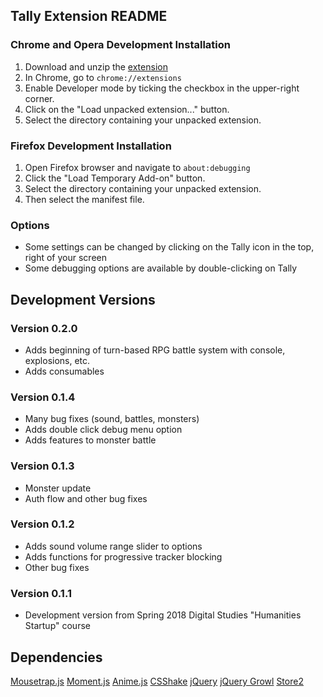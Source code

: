 

## Tally Extension README




### Chrome and Opera Development Installation

1. Download and unzip the [extension](https://github.com/omprojects/tally-extension/archive/master.zip)
2. In Chrome, go to ```chrome://extensions```
3. Enable Developer mode by ticking the checkbox in the upper-right corner.
4. Click on the "Load unpacked extension..." button.
5. Select the directory containing your unpacked extension.


### Firefox Development Installation

1. Open Firefox browser and navigate to ```about:debugging```
2. Click the "Load Temporary Add-on" button.
3. Select the directory containing your unpacked extension.
4. Then select the manifest file.



### Options

* Some settings can be changed by clicking on the Tally icon in the top, right of your screen
* Some debugging options are available by double-clicking on Tally



## Development Versions


### Version 0.2.0

* Adds beginning of turn-based RPG battle system with console, explosions, etc.
* Adds consumables

### Version 0.1.4

* Many bug fixes (sound, battles, monsters)
* Adds double click debug menu option
* Adds features to monster battle

### Version 0.1.3

* Monster update
* Auth flow and other bug fixes

### Version 0.1.2

* Adds sound volume range slider to options
* Adds functions for progressive tracker blocking
* Other bug fixes

### Version 0.1.1

* Development version from Spring 2018 Digital Studies "Humanities Startup" course



## Dependencies

[Mousetrap.js](https://craig.is/killing/mice)
[Moment.js](https://momentjs.com/)
[Anime.js](https://animejs.com/)
[CSShake](https://elrumordelaluz.github.io/csshake/)
[jQuery](https://jquery.com/)
[jQuery Growl](http://ksylvest.github.io/jquery-growl/)
[Store2](https://www.npmjs.com/package/store2)

